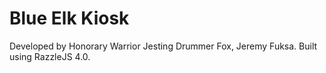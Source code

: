# Blue Elk Kiosk
Developed by Honorary Warrior Jesting Drummer Fox, Jeremy Fuksa. Built using RazzleJS 4.0.